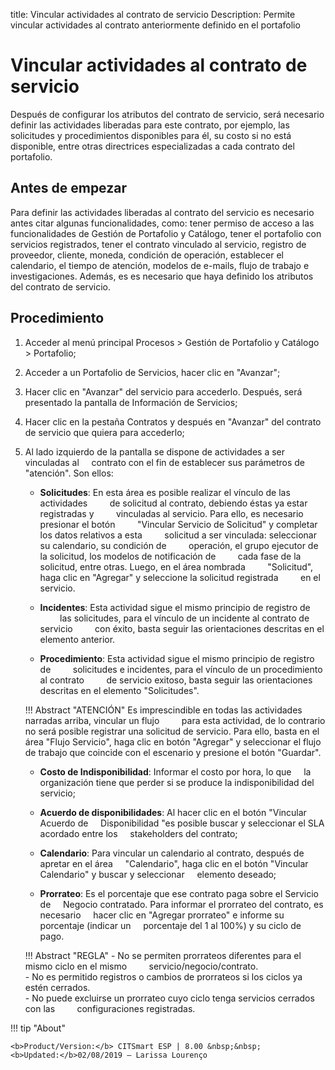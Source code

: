 title: Vincular actividades al contrato de servicio
Description: Permite vincular actividades al contrato anteriormente definido en el portafolio
# Vincular actividades al contrato de servicio

Después de configurar los atributos del contrato de servicio, será necesario definir las actividades liberadas para este contrato, por ejemplo, las solicitudes y procedimientos disponibles para él, su costo si no está disponible, entre otras directrices especializadas a cada contrato del portafolio.

Antes de empezar
----------------

Para definir las actividades liberadas al contrato del servicio es necesario antes
citar algunas funcionalidades, como: tener permiso de acceso a las
funcionalidades de Gestión de Portafolio y Catálogo, tener el portafolio con
servicios registrados, tener el contrato vinculado al servicio, registro de
proveedor, cliente, moneda, condición de operación, establecer el calendario, el tiempo
de atención, modelos de e-mails, flujo de trabajo e investigaciones. Además, es
es necesario que haya definido los atributos del contrato de servicio.

Procedimiento
------------

1.  Acceder al menú principal Procesos \>
    Gestión de Portafolio y Catálogo \> Portafolio;

2.  Acceder a un Portafolio de Servicios, hacer clic en "Avanzar";

3.  Hacer clic en "Avanzar" del servicio para accederlo. Después, será
    presentado la pantalla de Información de Servicios;

4.  Hacer clic en la pestaña Contratos y después en "Avanzar" del contrato de servicio
    que quiera para accederlo;

5.  Al lado izquierdo de la pantalla se dispone de actividades a ser vinculadas al
    contrato con el fin de establecer sus parámetros de "atención". Son ellos:

    -  **Solicitudes**: En esta área es posible realizar el vínculo de las actividades
        de solicitud al contrato, debiendo éstas ya estar registradas y
        vinculadas al servicio. Para ello, es necesario presionar el botón
        "Vincular Servicio de Solicitud" y completar los datos relativos a esta
        solicitud a ser vinculada: seleccionar su calendario, su condición de
        operación, el grupo ejecutor de la solicitud, los modelos de notificación de
        cada fase de la solicitud, entre otras. Luego, en el área nombrada
        "Solicitud", haga clic en "Agregar" y seleccione la solicitud registrada
        en el servicio.

    -  **Incidentes**: Esta actividad sigue el mismo principio de registro de
        las solicitudes, para el vínculo de un incidente al contrato de servicio
        con éxito, basta seguir las orientaciones descritas en el elemento anterior.

    -  **Procedimiento**: Esta actividad sigue el mismo principio de registro de
        solicitudes e incidentes, para el vínculo de un procedimiento al contrato
        de servicio exitoso, basta seguir las orientaciones descritas en el elemento "Solicitudes".

    !!! Abstract "ATENCIÓN"
        Es imprescindible en todas las actividades narradas arriba, vincular un flujo
        para esta actividad, de lo contrario no será posible registrar una solicitud de 
        servicio. Para ello, basta en el área "Flujo    Servicio", haga clic en botón "Agregar"
        y seleccionar el flujo de trabajo que coincide con el escenario y presione el botón "Guardar".  

     -  **Costo de Indisponibilidad**: Informar el costo por hora, lo que
    la organización tiene que perder si se produce la indisponibilidad del servicio;

    -  **Acuerdo de disponibilidades**: Al hacer clic en el botón "Vincular Acuerdo de
    Disponibilidad "es posible buscar y seleccionar el SLA acordado entre los
    stakeholders del contrato;

    -  **Calendario**: Para vincular un calendario al contrato, después de apretar en el área
    "Calendario", haga clic en el botón "Vincular Calendario" y buscar y seleccionar
    elemento deseado;

    -  **Prorrateo**: Es el porcentaje que ese contrato paga sobre el Servicio de
    Negocio contratado. Para informar el prorrateo del contrato, es necesario
    hacer clic en "Agregar prorrateo" e informe su porcentaje (indicar un
    porcentaje del 1 al 100%) y su ciclo de pago.

    !!! Abstract "REGLA"
        - No se permiten prorrateos diferentes para el mismo ciclo en el mismo
        servicio/negocio/contrato.  
        - No es permitido registros o cambios de prorrateos si los ciclos ya estén cerrados.  
        - No puede excluirse un prorrateo cuyo ciclo tenga servicios cerrados con las
        configuraciones registradas.  
       
!!! tip "About"

    <b>Product/Version:</b> CITSmart ESP | 8.00 &nbsp;&nbsp;
    <b>Updated:</b>02/08/2019 – Larissa Lourenço

